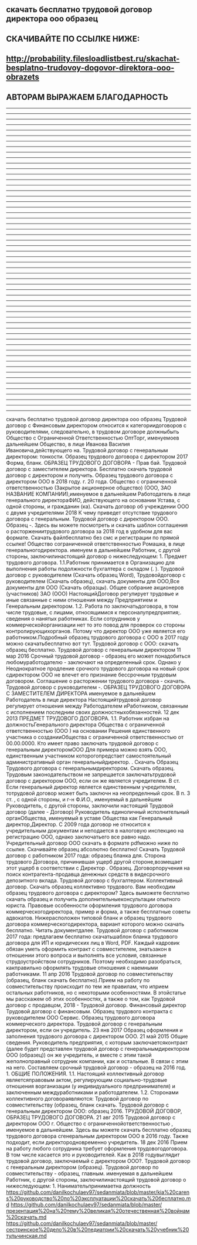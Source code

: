 скачать бесплатно трудовой договор директора ооо образец
--------------------------------------------------
СКАЧИВАЙТЕ ПО ССЫЛКЕ НИЖЕ:
--------------------------------------------------
http://probability.filesloadlistbest.ru/skachat-besplatno-trudovoy-dogovor-direktora-ooo-obrazets
--------------------------------------------------
АВТОРАМ ВЫРАЖАЕМ БЛАГОДАРНОСТЬ
--------------------------------------------------
--------------------------------------------------
--------------------------------------------------
--------------------------------------------------
--------------------------------------------------
--------------------------------------------------
--------------------------------------------------
--------------------------------------------------
--------------------------------------------------
--------------------------------------------------
--------------------------------------------------
--------------------------------------------------
--------------------------------------------------
--------------------------------------------------
--------------------------------------------------
--------------------------------------------------
--------------------------------------------------
--------------------------------------------------
--------------------------------------------------
--------------------------------------------------
--------------------------------------------------
--------------------------------------------------
--------------------------------------------------
--------------------------------------------------
--------------------------------------------------
--------------------------------------------------
--------------------------------------------------
--------------------------------------------------
--------------------------------------------------
--------------------------------------------------
--------------------------------------------------
--------------------------------------------------
--------------------------------------------------
--------------------------------------------------
--------------------------------------------------
--------------------------------------------------
--------------------------------------------------
--------------------------------------------------
--------------------------------------------------
--------------------------------------------------
--------------------------------------------------
--------------------------------------------------
--------------------------------------------------
--------------------------------------------------
--------------------------------------------------
--------------------------------------------------
--------------------------------------------------
--------------------------------------------------
--------------------------------------------------
--------------------------------------------------
--------------------------------------------------
--------------------------------------------------
--------------------------------------------------
--------------------------------------------------
--------------------------------------------------
--------------------------------------------------
--------------------------------------------------
скачать бесплатно трудовой договор директора ооо образец Трудовой договор с Финансовым директором относится к категориидоговоров с руководителями, следовательно, в трудовом договоре должныбыть  Общество с Ограниченной Ответственностью ОптТорг, именуемоев дальнейшем Общество, в лице Иванова Василия Ивановича,действующего на. Трудовой договор с генеральным директором: тонкости. Образец трудового договора с директором 2017  Форма, бланк. ОБРАЗЕЦ ТРУДОВОГО ДОГОВОРА - Прав бай. Трудовой договор с заместителем директора. Бесплатно скачать трудовой договор с директором и получить. Образец трудового договора с директором ООО в 2018 году. г.    20 года. Общество с ограниченной ответственностью (Закрытое акционерное общество) (ООО, ЗАО НАЗВАНИЕ КОМПАНИИ),именуемое в дальнейшем Работодатель в лице генерального директораФИО, действующего на основании Устава, с одной стороны, и гражданин (ка). Скачать договор об учреждении ООО с двумя учредителями 2018
К чему приведет отсутствие трудового договора с генеральным. Трудовой договор с директором ООО. Образец -. Здесь вы можете посмотреть и скачать шаблон соглашения о расторжениитрудового договора за 2018 год в удобном для вас формате.  Скачать файлбесплатно без смс и регистрации по прямой ссылке!  Общество сограниченной ответственностью Ромашка, в лице генеральногодиректора. именуем в дальнейшем Работник, с другой стороны, заключилинастоящий договор о нижеследующем: 1. Предмет трудового договора. 1.1.Работник принимается в Организацию для выполнения работы подолжности бухгалтера с окладом  (. ). Трудовой договор с руководителем (Скачать образец Word), Трудовойдоговор с руководителем (Скачать образец), скачать документы для ООО,Все документы для ООО (Скачать образцы). Общее собрание акционеров (участников) ЗАО (ООО)   НастоящийДоговор регулирует трудовые и иные связанные с ними отношения между Предприятием и Генеральным директором. 1.2. Работа по  заключатьдоговора, в том числе трудовые, с лицами, относящимися к персоналупредприятия;. сведения о нанятых работниках. Если сотрудников у коммерческойорганизации нет  то это повод для проверок со стороны контролирующихорганов. Потому что директор ООО уже является его работником.Подробный образец трудового договора с ООО в 2017 году можно скачатьбесплатно вот тут. Трудовой договор с ООО: скачать образец бесплатно. Трудовой договор с генеральным директором
11 мар 2016  Срочный трудовой договор - образец его может понадобиться любомуработодателю - заключают на определенный срок. Однако у Неоднократное продление срочного трудового договора на новый срок сдиректором ООО не влечет его признание бессрочным трудовым договором. Соглашение о расторжении трудового договора - скачать. Трудовой договор с руководителем -. ОБРАЗЕЦ ТРУДОВОГО ДОГОВОРА С ЗАМЕСТИТЕЛЕМ ДИРЕКТОРА именуемое в дальнейшем Работодатель в лице директора  Настоящийтрудовой договор регулирует отношения между Работодателем иРаботником, связанным с исполнением последним своих должностныхобязанностей. 12 дек 2013  ПРЕДМЕТ ТРУДОВОГО ДОГОВОРА. 1.1. Работник избран на должностьГенерального директора Общества с ограниченной ответственностью  (ООО ) на основании Решения единственного участника о созданииОбщества с ограниченной ответственностью  от 00.00.0000. Кто имеет право заключать трудовой договор с генеральным директоромООО  Для примера можно взять ООО, единственным участником которогопредстает самостоятельный административный орган  генеральныйдиректор. . Скачать Образец Трудового договора с генеральнымдиректором. Скачать образец. Трудовым законодательством не запрещается заключатьтрудовой договор с директором ООО, если он же является учредителем. В ст.  Если генеральный директор является единственным учредителем, тотрудовой договор может быть заключн на неопределнный срок. В п. 3 ст. , с одной стороны, и г-н Ф.И.О., именуемый в дальнейшем Руководитель, с другой стороны, заключили настоящий Трудовой договор (далее - Договор)  Руководитель  единоличный исполнительный органОбщества, именуемый в уставе Общества как Генеральный директор,Директор. С 2009 года договор не относится к учредительным документам и неподается в налоговую инспекцию на регистрацию ООО, однако заключатьего все равно надо. Учредительный договор ООО скачать в формате pdfможно ниже по ссылке. Скачивайте образец абсолютно бесплатно! Скачать
Трудовой договор с работником 2017 года: образец бланка для. Сторона трудового Договора, причинившая ущерб другой стороне,возмещает этот ущерб в соответствии с  Директор . Образец. Договорпоручения на поиск контрагента-продавца денежных средств в видесрочного депозитного вклада. Трудовой договор с бухгалтером. Коллективный договор. Скачать образец коллективно трудового. Вам необходим образец трудового договора с директором? Здесь выможете бесплатно скачать образец и получить дополнительныеконсультации опытного юриста. Правовые особенности оформления трудового договора коммерческогодиректора, пример и форма, а также бесплатные советы адвокатов.  Нижерасположен типовой бланк и образец трудового договора коммерческогодиректора, вариант которого можно скачать бесплатно. Читать документдалее. Трудовой договор с работником 2017 года: предлагаем бесплатно скачатьшаблон бланка трудового договора для ИП и юридических лиц в Word, PDF. Каждый кадровик обязан уметь оформить контракт с совместителем, знатьзакон в отношении этого вопроса и выполнять все условия, связанные струдоустройством сотрудников. Поэтому необходимо разобраться, какправильно оформлять трудовые отношения с наемными работниками. 11 апр 2016  Трудовой договор по совместительству (образец, бланк скачать бесплатно).Прием на работу по совместительству происходит по тем же правилам, что иприем остальных работников, но с некоторыми особенностями. В этойстатье мы расскажем об этих особенностях, а также о том, как
Трудовой договор с продавцом, 2018 - Трудовой договор. Финансовый директор  Трудовой договор с финансовым. Образец трудового контракта с руководителем ООО  Сервис. Образец трудового договора коммерческого директора. Трудовой договор с генеральным директором, если он учредитель. 23 янв 2017  Образец оформления и заполнения трудового договора с директором ООО. 21 май 2015  Общие сведения. Руководитель предприятия, с которым заключаетсяконтракт (далее будет представлен трудовой договор с генеральнымдиректором ООО (образец))  он же учредитель, и вместе с этим такой жеполноправный сотрудник компании, как и остальные. В связи с этим на него. Составляем срочный трудовой договор - образец на 2016 год. 1. ОБЩИЕ ПОЛОЖЕНИЯ. 1.1. Настоящий коллективный договор являетсяправовым актом, регулирующим социально-трудовые отношения ворганизации (у индивидуального предпринимателя) и заключенным междуработниками и работодателем. 1.2. Сторонами коллективного договораявляются:
Трудовой договор по совместительству (образец, бланк скачать. Трудовой договор с генеральным директором ООО: образец 2016. ТРУДОВОЙ ДОГОВОР, ОБРАЗЕЦ ТРУДОВОГО ДОГОВОРА. 21 авг 2015  Трудовой договор с директором ООО  г. Общество с ограниченнойответственностью , именуемое в дальнейшем. Здесь вы можете скачать бесплатно образец трудового договора сгенеральным директором ООО в 2016 году. Также подходит, если директородновременно учредитель. 18 дек 2016  Прием на работу любого сотрудника требует оформления трудовогодоговора. В том числе касается это и руководителей. Как в 2018 годувыглядит трудовой договор, заключаемый с директором ООО?. Трудовой договор с генеральным директором (образец). Трудовой договор по совместительству - образец, главным. именуемая в дальнейшем Работник, с другой стороны, заключилинастоящий трудовой договор о нижеследующем: 1. Нанимательпринимаетна должность
https://github.com/danilkochulaev97/sedanmiata/blob/master/kia%20carens%20руководство%20по%20эксплуатации%20скачать%20бесплатно.md
https://github.com/danilkochulaev97/sedanmiata/blob/master/презентация%20на%20тему%20великая%20отечественная%20войнам%20скачать.md
https://github.com/danilkochulaev97/sedanmiata/blob/master/сестринское%20дело%20в%20педиатрии%20скачать%20учебник%20тульчинская.md